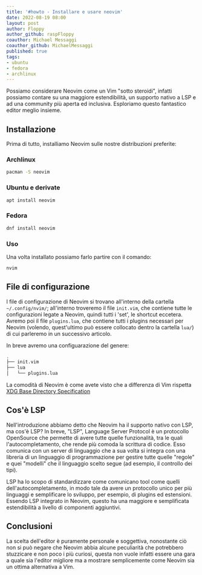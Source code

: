 ```yaml
---
title: '#howto - Installare e usare neovim'
date: 2022-08-19 08:00
layout: post 
author: Floppy
author_github: raspFloppy 
coauthor: Michael Messaggi
coauthor_github: MichaelMessaggi
published: true
tags: 
- ubuntu
- fedora
- archlinux
---
```


Possiamo considerare Neovim come un Vim "sotto steroidi", infatti possiamo contare su una maggiore estendibilità, un supporto nativo a LSP e ad una community più aperta ed inclusiva.
Esploriamo questo fantastico editor meglio insieme.


## Installazione
Prima di tutto, installiamo Neovim sulle nostre distribuzioni preferite:

### Archlinux
```bash
pacman -S neovim
```

### Ubuntu e derivate

```bash
apt install neovim
```

### Fedora 

```bash
dnf install neovim
```

### Uso 

Una volta installato possiamo farlo partire con il comando:

```bash
nvim
```

## File di configurazione

I file di configurazione di Neovim si trovano all'interno della cartella `~/.config/nvim/`; all'interno troveremo il file `init.vim`, che contiene
tutte le configurazioni legate a Neovim, quindi tutti i 'set', le shortcut eccetera.
Avremo poi il file `plugins.lua`, che contiene tutti i plugins necessari per Neovim (volendo, quest'ultimo può essere collocato dentro la cartella `lua/`) di cui parleremo in un successivo articolo.

In breve avremo una configuarazione del genere:
```bash
.
├── init.vim
├── lua
│   └── plugins.lua
```
La comodità di Neovim è come avete visto che a differenza di Vim rispetta [XDG Base Directory Specification](https://specifications.freedesktop.org/basedir-spec/basedir-spec-latest.html)


## Cos'è LSP
Nell'introduzione abbiamo detto che Neovim ha il supporto nativo con LSP, ma cos'è LSP?
In breve, "LSP", Language Server Protocol è un protocollo OpenSource che permette di avere tutte quelle funzionalità, tra le quali l'autocompletamento, che rende più comoda la scrittura di codice.
Esso comunica con un server di linguaggio che a sua volta si integra con una libreria di un linguaggio di programmazione per gestire tutte quelle "regole" e quei "modelli" che il linguaggio scelto segue (ad esempio, il controllo dei tipi).

LSP ha lo scopo di standardizzare come comunicano tool come quelli dell'autocompletamento, in modo tale da avere un protocollo unico per più linguaggi e semplificare lo sviluppo, per esempio, di plugins ed estensioni. Essendo LSP integrato in Neovim, questo ha una maggiore e semplificata estendibilità a livello di componenti aggiuntivi.


## Conclusioni
La scelta dell'editor è puramente personale e soggettiva, nonostante ciò non si può negare che Neovim abbia alcune peculiarità che potrebbero stuzzicare e non poco i più curiosi, questa non vuole infatti essere una gara a quale sia l'editor migliore ma a mostrare semplicemente come Neovim sia un ottima alternativa a Vim.
